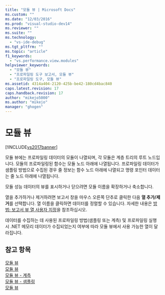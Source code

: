 ```yaml
---
title: "모듈 뷰 | Microsoft Docs"
ms.custom: ""
ms.date: "12/03/2016"
ms.prod: "visual-studio-dev14"
ms.reviewer: ""
ms.suite: ""
ms.technology: 
  - "vs-ide-debug"
ms.tgt_pltfrm: ""
ms.topic: "article"
f1_keywords: 
  - "vs.performance.view.modules"
helpviewer_keywords: 
  - "모듈 뷰"
  - "프로파일링 도구 보고서, 모듈 뷰"
  - "프로파일링 도구, 모듈 뷰"
ms.assetid: 4314a404-2120-425b-be42-180cd4bac840
caps.latest.revision: 17
caps.handback.revision: 17
author: "mikejo5000"
ms.author: "mikejo"
manager: "ghogen"
---
```

# 모듈 뷰
[!INCLUDE[vs2017banner](../code-quality/includes/vs2017banner.md)]

모듈 뷰에는 프로파일링 데이터의 모듈이 나열되며,  각 모듈은 계층 트리의 루트 노드입니다.  모듈의 프로파일링된 함수는 모듈 노드 아래에 나열됩니다.  프로파일링 데이터가 샘플링 방법으로 수집된 경우 줄 정보는 함수 노드 아래에 나열되고 명령 포인터 데이터는 줄 노드 아래에 나열됩니다.  
  
 모듈 성능 데이터의 뷰를 표시하거나 닫으려면 모듈 이름을 확장하거나 축소합니다.  
  
 열을 추가하거나 제거하려면 보고서 창을 마우스 오른쪽 단추로 클릭한 다음 **열 추가\/제거**를 선택합니다.  열 이름을 클릭하면 데이터를 정렬할 수 있습니다.  자세한 내용은 [방법: 보고서 뷰 열 사용자 지정](../profiling/how-to-customize-report-view-columns.md)을 참조하십시오.  
  
 데이터를 수집하는 데 사용된 프로파일링 방법\(샘플링 또는 계측\) 및 프로파일링 실행 시 .NET 메모리 데이터가 수집되었는지 여부에 따라 모듈 뷰에서 사용 가능한 열이 달라집니다.  
  
## 참고 항목  
 [모듈 뷰](../profiling/modules-view-sampling-data.md)   
 [모듈 뷰](../profiling/modules-view-instrumentation-data.md)   
 [모듈 뷰 \- 계측](../profiling/modules-view-dotnet-memory-instrumentation-data.md)   
 [모듈 뷰 \- 샘플링](../profiling/modules-view-dotnet-memory-sampling-data.md)   
 [모듈 뷰](../profiling/modules-view-contention-data.md)